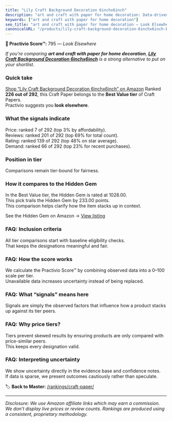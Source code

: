 ```yaml
---
title: "Lily Craft Background Decoration 6inchx6inch"
description: "art and craft with paper for home decoration: Data-driven ranking using the Practivio Score™. Positioned by quality, value, demand, findability, momentum."
keywords: ["art and craft with paper for home decoration"]
seo_title: "art and craft with paper for home decoration — Look Elsewhere (2025)"
canonicalURL: "/products/lily-craft-background-decoration-6inchx6inch-B09PR52YJ6/"
---
```


**🚫 Practivio Score™:** 795 — _Look Elsewhere_


*If you're comparing **art and craft with paper for home decoration**, **[Lily Craft Background Decoration 6inchx6inch](https://www.amazon.com/dp/B09PR52YJ6?tag=practivio-20)** is a strong alternative to put on your shortlist.*
### Quick take
[Shop “Lily Craft Background Decoration 6inchx6inch” on Amazon](https://www.amazon.com/dp/B09PR52YJ6?tag=practivio-20)
Ranked **226 out of 292**, this Craft Paper belongs to the **Best Value tier** of Craft Papers.  
Practivio suggests you **look elsewhere**.

### What the signals indicate
Price: ranked 7 of 292 (top 3% by affordability).  
Reviews: ranked 201 of 292 (top 69% for total count).  
Rating: ranked 139 of 292 (top 48% on star average).  
Demand: ranked 66 of 292 (top 23% for recent purchases).

### Position in tier
Comparisons remain tier-bound for fairness.

### How it compares to the Hidden Gem
In the Best Value tier, the Hidden Gem is rated at 1028.00.  
This pick trails the Hidden Gem by 233.00 points.  
This comparison helps clarify how the item stacks up in context.  

See the Hidden Gem on Amazon → [View listing](https://www.amazon.com/dp/B00178QQJ8?tag=practivio-20)

### FAQ: Inclusion criteria
All tier comparisons start with baseline eligibility checks.  
That keeps the designations meaningful and fair.

### FAQ: How the score works
We calculate the Practivio Score™ by combining observed data into a 0–100 scale per tier.  
Unavailable data increases uncertainty instead of being replaced.

### FAQ: What “signals” means here
Signals are simply the observed factors that influence how a product stacks up against its tier peers.

### FAQ: Why price tiers?
Tiers prevent skewed results by ensuring products are only compared with price-similar peers.  
This keeps every designation valid.

### FAQ: Interpreting uncertainty
We show uncertainty directly in the evidence base and confidence notes.  
If data is sparse, we present outcomes cautiously rather than speculate.


🏷️ **Back to Master:** [/rankings/craft-paper/](/rankings/craft-paper/)

---
_Disclosure: We use Amazon affiliate links which may earn a commission. We don’t display live prices or review counts. Rankings are produced using a consistent, proprietary methodology._

